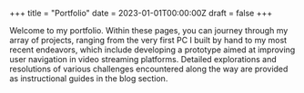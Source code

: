 +++
title = "Portfolio"
date = 2023-01-01T00:00:00Z
draft = false
+++

Welcome to my portfolio. Within these pages, you can journey through my array of projects, ranging from the very first PC I built by hand to my most recent endeavors, which include developing a prototype aimed at improving user navigation in video streaming platforms. Detailed explorations and resolutions of various challenges encountered along the way are provided as instructional guides in the blog section.